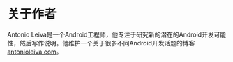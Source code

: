 # 关于作者

Antonio Leiva是一个Android工程师，他专注于研究新的潜在的Android开发可能性，然后写作说明。他维护一个关于很多不同Android开发话题的博客[antonioleiva.com]。




[antonioleiva.com]: http://antonioleiva.com/
